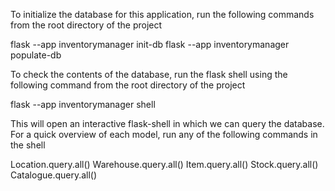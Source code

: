 To initialize the database for this application, run the following commands from the root directory of the project

flask --app inventorymanager init-db
flask --app inventorymanager populate-db

To check the contents of the database, run the flask shell using the following command from the root directory of the project

flask --app inventorymanager shell

This will open an interactive flask-shell in which we can query the database. For a quick overview of each model, run any of the following commands in the shell

Location.query.all()
Warehouse.query.all()
Item.query.all()
Stock.query.all()
Catalogue.query.all()